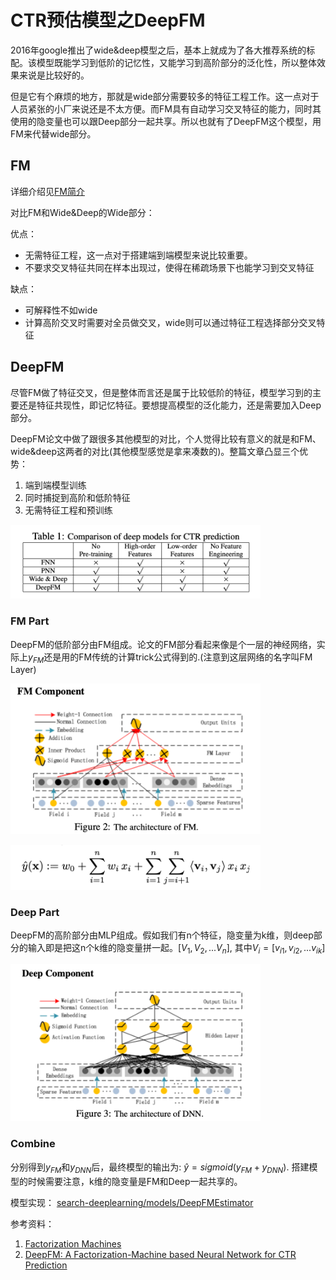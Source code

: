 # CTR预估模型之DeepFM

2016年google推出了wide&deep模型之后，基本上就成为了各大推荐系统的标配。该模型既能学习到低阶的记忆性，又能学习到高阶部分的泛化性，所以整体效果来说是比较好的。

但是它有个麻烦的地方，那就是wide部分需要较多的特征工程工作。这一点对于人员紧张的小厂来说还是不太方便。而FM具有自动学习交叉特征的能力，同时其使用的隐变量也可以跟Deep部分一起共享。所以也就有了DeepFM这个模型，用FM来代替wide部分。

## FM 

详细介绍见[FM简介](./FM.md)

对比FM和Wide&Deep的Wide部分：

优点：

* 无需特征工程，这一点对于搭建端到端模型来说比较重要。
* 不要求交叉特征共同在样本出现过，使得在稀疏场景下也能学习到交叉特征

缺点：

* 可解释性不如wide
* 计算高阶交叉时需要对全员做交叉，wide则可以通过特征工程选择部分交叉特征

## DeepFM

尽管FM做了特征交叉，但是整体而言还是属于比较低阶的特征，模型学习到的主要还是特征共现性，即记忆特征。要想提高模型的泛化能力，还是需要加入Deep部分。

DeepFM论文中做了跟很多其他模型的对比，个人觉得比较有意义的就是和FM、wide&deep这两者的对比(其他模型感觉是拿来凑数的)。整篇文章凸显三个优势：

1. 端到端模型训练
2. 同时捕捉到高阶和低阶特征
3. 无需特征工程和预训练

<p><img src="./src/deepfm_advance.png" width=400></p>

### FM Part

DeepFM的低阶部分由FM组成。论文的FM部分看起来像是个一层的神经网络，实际上$y_{FM}$还是用的FM传统的计算trick公式得到的.(注意到这层网络的名字叫FM Layer)

<p><img src="./src/deepfm_fm_component.png" width=400></p>

<p><img src="./src/fm_formular.png" width=400></p>

### Deep Part

DeepFM的高阶部分由MLP组成。假如我们有n个特征，隐变量为k维，则deep部分的输入即是把这n个k维的隐变量拼一起。$[V_1, V_2, ... V_n]$, 其中$V_i = [v_{i1}, v_{i2}, ... v_{ik}]$

<p><img src="./src/deepfm_deep_component.png" width=400></p>

### Combine

分别得到$y_{FM}$和$y_{DNN}$后，最终模型的输出为: $\hat{y} = sigmoid(y_{FM} + y_{DNN})$. 搭建模型的时候需要注意，k维的隐变量是FM和Deep一起共享的。

模型实现： [search-deeplearning/models/DeepFMEstimator](https://github.com/Genie-Liu/search-deeplearning/blob/master/search_deeplearning/models/DeepFMEstimator.py)

参考资料：
1. [Factorization Machines](https://www.csie.ntu.edu.tw/~b97053/paper/Rendle2010FM.pdf)
2. [DeepFM: A Factorization-Machine based Neural Network for CTR Prediction](https://arxiv.org/abs/1703.04247)
